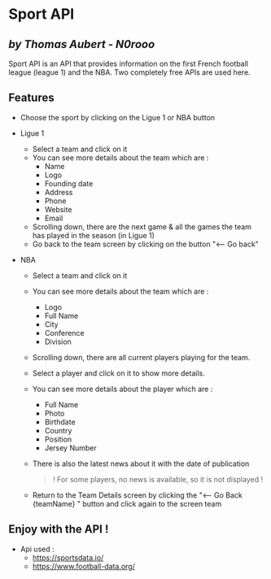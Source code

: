 # Sport API 
## _by Thomas Aubert - N0rooo_

Sport API is an API that provides information on the first French football league (league 1) and the NBA. Two completely free APIs are used here.

## Features

- Choose the sport by clicking on the Ligue 1 or NBA button
- Ligue 1 
    - Select a team and click on it
    - You can see more details about the team which are :
        - Name
        - Logo
        - Founding date
        - Address
        - Phone
        - Website
        - Email
    - Scrolling down, there are the next game & all the games the team has played in the season (in Ligue 1)
    - Go back to the team screen by clicking on the button "<-- Go back"

- NBA
    - Select a team and click on it
    - You can see more details about the team which are :
        - Logo
        - Full Name
        - City
        - Conference
        - Division
    - Scrolling down, there are all current players playing for the team.
    - Select a player and click on it to show more details.
    - You can see more details about the player which are :
        - Full Name
        - Photo
        - Birthdate
        - Country
        - Position
        - Jersey Number
    - There is also the latest news about it with the date of publication
        >! For some players, no news is available, so it is not displayed !

    - Return to the Team Details screen by clicking the "<-- Go Back {teamName} " button and click again to the screen team
    
## Enjoy with the API !

- Api used : 
    - https://sportsdata.io/
    - https://www.football-data.org/

